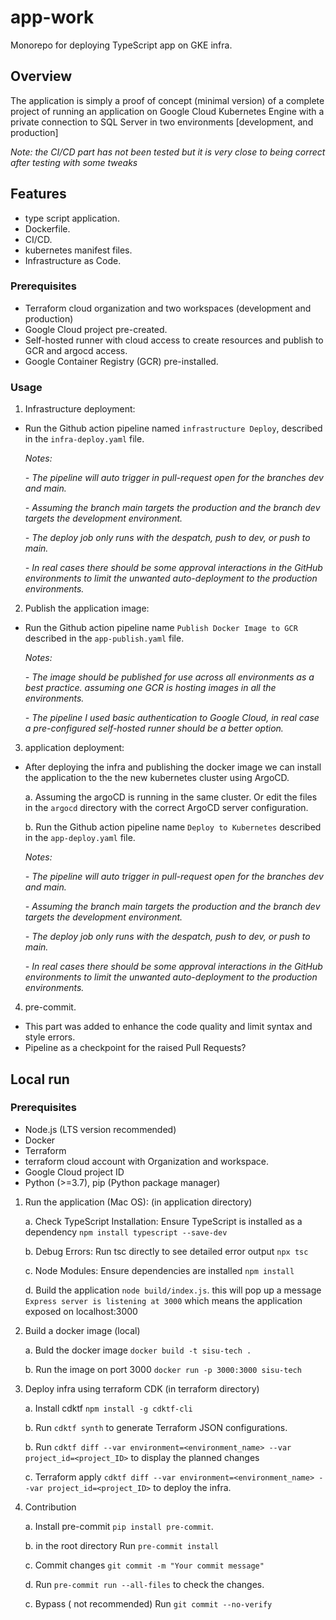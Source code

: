 # app-work
Monorepo for deploying TypeScript app on GKE infra.

## Overview
The application is simply a proof of concept (minimal version) of a complete project of running an application on Google Cloud Kubernetes Engine with a private connection to SQL Server in two environments [development, and production]

*Note: the CI/CD part has not been tested but it is very close to being correct after testing with some tweaks*

## Features
- type script application.
- Dockerfile.
- CI/CD.
- kubernetes manifest files.
- Infrastructure as Code.

### Prerequisites
- Terraform cloud organization and two workspaces (development and production)
- Google Cloud project pre-created.
- Self-hosted runner with cloud access to create resources and publish to GCR and argocd access.
- Google Container Registry (GCR) pre-installed.

### Usage
1. Infrastructure deployment:
- Run the Github action pipeline named `infrastructure Deploy`, described in the `infra-deploy.yaml` file.

    *Notes:*

    *-  The pipeline will auto trigger in pull-request open for the branches dev and main.*

    *- Assuming the branch main targets the production and the branch dev targets the development environment.*

    *- The deploy job only runs with the despatch, push to dev, or push to main.*

    *- In real cases there should be some approval interactions in the GitHub environments to limit the unwanted auto-deployment to the production environments.*


2. Publish the application image:

- Run the Github action pipeline name `Publish Docker Image to GCR` described in the `app-publish.yaml` file.

    *Notes:*

    *- The image should be published for use across all environments as a best practice. assuming one GCR is hosting images in all the environments.*

    *- The pipeline I used basic authentication to Google Cloud, in real case a pre-configured self-hosted runner should be a better option.*

3. application deployment:

- After deploying the infra and publishing the docker image we can install the application to the the new kubernetes cluster using ArgoCD.

    a. Assuming the argoCD is running in the same cluster. Or edit the files in the `argocd` directory with the correct ArgoCD server configuration.

    b. Run the Github action pipeline name `Deploy to Kubernetes` described in the `app-deploy.yaml` file.

    *Notes:*

    *-  The pipeline will auto trigger in pull-request open for the branches dev and main.*

    *- Assuming the branch main targets the production and the branch dev targets the development environment.*

    *- The deploy job only runs with the despatch, push to dev, or push to main.*

    *- In real cases there should be some approval interactions in the GitHub environments to limit the unwanted auto-deployment to the production environments.*

4. pre-commit.
- This part was added to enhance the code quality and limit syntax and style errors.
- Pipeline as a checkpoint for the raised Pull Requests?

## Local run
### Prerequisites
- Node.js (LTS version recommended)
- Docker
- Terraform
- terraform cloud account with Organization and workspace.
- Google Cloud project ID
- Python (>=3.7), pip (Python package manager)

1. Run the application (Mac OS): (in application directory)

    a. Check TypeScript Installation: Ensure TypeScript is installed as a dependency `npm install typescript --save-dev`

    b. Debug Errors: Run tsc directly to see detailed error output `npx tsc`

    c. Node Modules: Ensure dependencies are installed `npm install`

    d. Build the application `node build/index.js`.
      this will pop up a message `Express server is listening at 3000` which means the application exposed on localhost:3000

2. Build a docker image (local)

    a. Buld the docker image `docker build -t sisu-tech .`

    b. Run the image on port 3000 `docker run -p 3000:3000 sisu-tech`

3. Deploy infra using terraform CDK (in terraform directory)

    a. Install cdktf `npm install -g cdktf-cli`

    b. Run `cdktf synth` to generate Terraform JSON configurations.

    b. Run `cdktf diff --var environment=<environment_name> --var project_id=<project_ID>` to display the planned changes

    c. Terraform apply `cdktf diff --var environment=<environment_name> --var project_id=<project_ID>` to deploy the infra.

4. Contribution

    a. Install pre-commit `pip install pre-commit`.

    b. in the root directory Run `pre-commit install`

    c. Commit changes `git commit -m "Your commit message"`

    d. Run `pre-commit run --all-files` to check the changes.

    c. Bypass ( not recommended) Run `git commit --no-verify`
